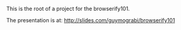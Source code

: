 

This is the root of a project for the browserify101. 

The presentation is at: http://slides.com/guymograbi/browserify101
